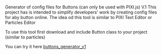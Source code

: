
Generator of config files for Buttons (can only be used with PIXI.js) V.1
This project has is intended to simplify developers' work by creating config files for aby button online.
The idea od this tool is similar to PIXI Text Editor or Particles Editor

To use this tool first download and include Button class to your project (similar to particles)

You can try it here [buttons_generator_v1](https://husakyurii.github.io/buttons_generator/)
